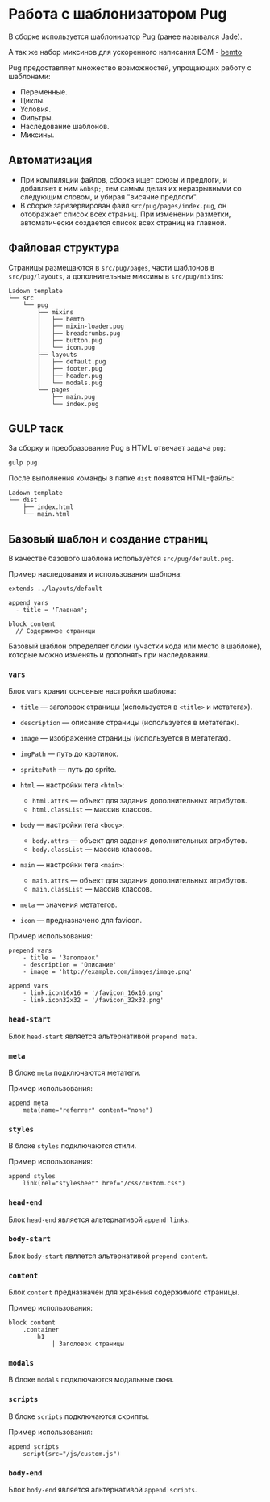 # Работа с шаблонизатором Pug

В сборке используется шаблонизатор [Pug](https://pugjs.org/) (ранее назывался Jade).

А так же набор миксинов для ускоренного написания БЭМ - [bemto](https://github.com/kizu/bemto)

Pug предоставляет множество возможностей, упрощающих работу с шаблонами:

* Переменные.
* Циклы.
* Условия.
* Фильтры.
* Наследование шаблонов.
* Миксины.

## Автоматизация

* При компиляции файлов, сборка ищет союзы и предлоги, и добавляет к ним `&nbsp;`, тем самым делая их неразрывными со следующим словом, и убирая "висячие предлоги".
* В сборке зарезервирован файл `src/pug/pages/index.pug`, он отображает список всех страниц. При изменении разметки, автоматически создается список всех страниц на главной.

## Файловая структура

Страницы размещаются в `src/pug/pages`, части шаблонов в `src/pug/layouts`, а дополнительные миксины в `src/pug/mixins`:

```text
Ladown template
└── src
    └── pug
        ├── mixins
        │   ├── bemto
        │   ├── mixin-loader.pug
        │   ├── breadcrumbs.pug
        │   ├── button.pug
        │   └── icon.pug
        ├── layouts
        │   ├── default.pug
        │   ├── footer.pug
        │   ├── header.pug
        │   └── modals.pug
        └── pages
            ├── main.pug
            └── index.pug
```

## GULP таск

За сборку и преобразование Pug в HTML отвечает задача `pug`:

```bash
gulp pug
```

После выполнения команды в папке `dist` появятся HTML-файлы:

```text
Ladown template
└── dist
    ├── index.html
    └── main.html
```

## Базовый шаблон и создание страниц

В качестве базового шаблона используется `src/pug/default.pug`.

Пример наследования и использования шаблона:

```jade
extends ../layouts/default

append vars
  - title = 'Главная';

block content
  // Содержимое страницы
```

Базовый шаблон определяет блоки (участки кода или место в шаблоне), которые можно изменять и дополнять при наследовании.

### `vars`

Блок `vars` хранит основные настройки шаблона:

* `title` — заголовок страницы (используется в `<title>` и метатегах).

* `description` — описание страницы (используется в метатегах).

* `image` — изображение страницы (используется в метатегах).

* `imgPath` — путь до картинок.

* `spritePath` — путь до sprite.

* `html` — настройки тега `<html>`:
  * `html.attrs` — объект для задания дополнительных атрибутов.
  * `html.classList` — массив классов.

* `body` — настройки тега `<body>`:
  * `body.attrs` — объект для задания дополнительных атрибутов.
  * `body.classList` — массив классов.

* `main` — настройки тега `<main>`:
  * `main.attrs` — объект для задания дополнительных атрибутов.
  * `main.classList` — массив классов.

* `meta` — значения метатегов.

* `icon` — предназначено для favicon.

Пример использования:

```jade
prepend vars
    - title = 'Заголовок'
    - description = 'Описание'
    - image = 'http://example.com/images/image.png'

append vars
    - link.icon16x16 = '/favicon_16x16.png'
    - link.icon32x32 = '/favicon_32x32.png'
```

### `head-start`

Блок `head-start` является альтернативой `prepend meta`.

### `meta`

В блоке `meta` подключаются метатеги.

Пример использования:

```jade
append meta
    meta(name="referrer" content="none")
```

### `styles`

В блоке `styles` подключаются стили.

Пример использования:

```jade
append styles
    link(rel="stylesheet" href="/css/custom.css")
```

### `head-end`

Блок `head-end` является альтернативой `append links`.

### `body-start`

Блок `body-start` является альтернативой `prepend content`.

### `content`

Блок `content` предназначен для хранения содержимого страницы.

Пример использования:

```jade
block content
    .container
        h1
            | Заголовок страницы
```

### `modals`

В блоке `modals` подключаются модальные окна.

### `scripts`

В блоке `scripts` подключаются скрипты.

Пример использования:

```jade
append scripts
    script(src="/js/custom.js")
```

### `body-end`

Блок `body-end` является альтернативой `append scripts`.

